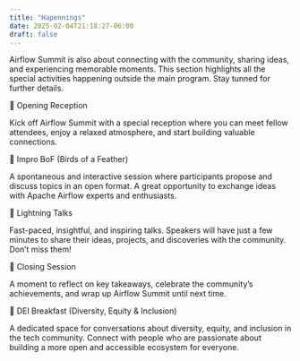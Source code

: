 ```yaml
---
title: "Hapennings"
date: 2025-02-04T21:18:27-06:00
draft: false
---
```


Airflow Summit is also about connecting with the community, sharing ideas, and experiencing memorable moments. This section highlights all the special activities happening outside the main program. Stay tunned for further details.

🔹 Opening Reception

Kick off Airflow Summit with a special reception where you can meet fellow attendees, enjoy a relaxed atmosphere, and start building valuable connections.

🔹 Impro BoF (Birds of a Feather)

A spontaneous and interactive session where participants propose and discuss topics in an open format. A great opportunity to exchange ideas with Apache Airflow experts and enthusiasts.

🔹 Lightning Talks

Fast-paced, insightful, and inspiring talks. Speakers will have just a few minutes to share their ideas, projects, and discoveries with the community. Don’t miss them!

🔹 Closing Session

A moment to reflect on key takeaways, celebrate the community’s achievements, and wrap up Airflow Summit until next time.

🔹 DEI Breakfast (Diversity, Equity & Inclusion)

A dedicated space for conversations about diversity, equity, and inclusion in the tech community. Connect with people who are passionate about building a more open and accessible ecosystem for everyone.
